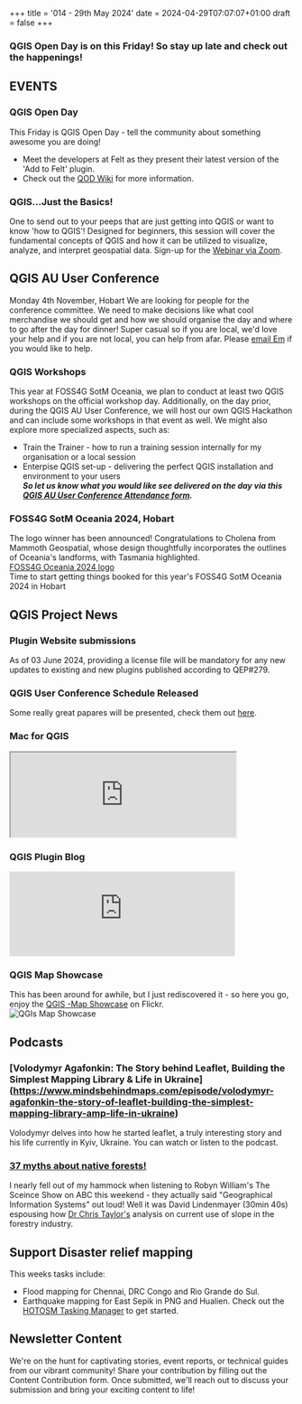 +++
title = '014 - 29th May 2024'
date = 2024-04-29T07:07:07+01:00
draft = false
+++

### QGIS Open Day is on this Friday! So stay up late and check out the happenings!

## EVENTS
### QGIS Open Day
This Friday is QGIS Open Day - tell the community about something awesome you are doing! 
- Meet the developers at Felt as they present their latest version of the 'Add to Felt' plugin.  
- Check out the [QOD Wiki](https://github.com/qgis/QGIS/wiki/QOD-May-2024) for more information. 

### QGIS...Just the Basics!
One to send out to your peeps that are just getting into QGIS or want to know 'how to QGIS'! Designed for beginners, this session will cover the fundamental concepts  of QGIS and how it can be utilized to visualize, analyze, and interpret  geospatial data. Sign-up for the [Webinar via Zoom](https://us06web.zoom.us/webinar/register/WN_Kw9DT8wlSd6yHHvMRxB3cA#/registration).

## QGIS AU User Conference
Monday 4th November, Hobart
We are looking for people for the conference committee. We need to make decisions like what cool merchandise we should get and how we should organise the day and where to go after the day for dinner! Super casual so if you are local, we'd love your help and if you are not local, you can help from afar. Please [email Em](emma@north-road.com) if you would like to help. 

### QGIS Workshops
This year at FOSS4G SotM Oceania, we plan to conduct at least two QGIS workshops on the official workshop day. Additionally, on the day prior, during the QGIS AU User Conference, we will host our own QGIS Hackathon and can include some workshops in that event as well. We might also explore more specialized aspects, such as:  
- Train the Trainer - how to run a training session internally for my organisation or a local session  
- Enterpise QGIS set-up - delivering the perfect QGIS installation and environment to your users  
***So let us know what you would like see delivered on the day via this [QGIS AU User Conference Attendance form](https://forms.gle/s4HRcpN3vTkzRsdHA).***
  
### FOSS4G SotM Oceania 2024, Hobart
The logo winner has been announced! Congratulations to Cholena from Mammoth Geospatial, whose design thoughtfully incorporates the outlines of Oceania's landforms, with Tasmania highlighted.  
[FOSS4G Oceania 2024 logo](/images/f4g2024?500)  
Time to start getting things booked for this year's FOSS4G SotM Oceania 2024 in Hobart

## QGIS Project News
### Plugin Website submissions
 As of 03 June 2024, providing a license file will be mandatory for any new updates to existing and new plugins published according to QEP#279.  
 
### QGIS User Conference Schedule Released
Some really great papares will be presented, check them out [here](https://uc2024.qgis.sk/schedule/).

### Mac for QGIS
<iframe src="https://norden.social/@jef/112491300220760094/embed" width="400" allowfullscreen="allowfullscreen" sandbox="allow-scripts allow-same-origin allow-popups allow-popups-to-escape-sandbox allow-forms"></iframe>  

### QGIS Plugin Blog
<iframe src="https://fosstodon.org/@underdarkGIS/112501576475449459/embed" class="mastodon-embed" style="max-width: 100%; border: 0" width="400" allowfullscreen="allowfullscreen"></iframe><script src="https://fosstodon.org/embed.js" async="async"></script> 

### QGIS Map Showcase
This has been around for awhile, but I just rediscovered it - so here you go, enjoy the [QGIS -Map Showcase](https://www.flickr.com/groups/2244553@N22/pool/with/53734594240/) on Flickr.  
![QGIs Map Showcase](/images/map-showcase.png?500)

## Podcasts
### [Volodymyr Agafonkin: The Story behind Leaflet, Building the Simplest Mapping Library & Life in Ukraine] (https://www.mindsbehindmaps.com/episode/volodymyr-agafonkin-the-story-of-leaflet-building-the-simplest-mapping-library-amp-life-in-ukraine)
Volodymyr delves into how he started leaflet, a truly interesting story and his life currently in Kyiv, Ukraine. You can watch or listen to the podcast. 

### [37 myths about native forests!](https://www.abc.net.au/listen/programs/scienceshow/37-myths-about-native-forests-/103889928)  
I nearly fell out of my hammock when listening to Robyn William's The Sceince Show on ABC this weekend - they actually said "Geographical Information Systems" out loud! Well it was David Lindenmayer (30min 40s) espousing how [Dr Chris Taylor's](https://www.linkedin.com/in/chris-taylor-6721a28b/) analysis on current use of slope in the forestry industry. 

## Support Disaster relief mapping
This weeks tasks include:
- Flood mapping for Chennai, DRC Congo and Rio Grande do Sul.
- Earthquake mapping for  East Sepik in PNG and Hualien. 
Check out the [HOTOSM Tasking Manager](https://tasks.hotosm.org/explore) to get started. 

## Newsletter Content
We're on the hunt for captivating stories, event reports, or technical guides from our vibrant community! Share your contribution by filling out the Content Contribution form. Once submitted, we'll reach out to discuss your submission and bring your exciting content to life!
